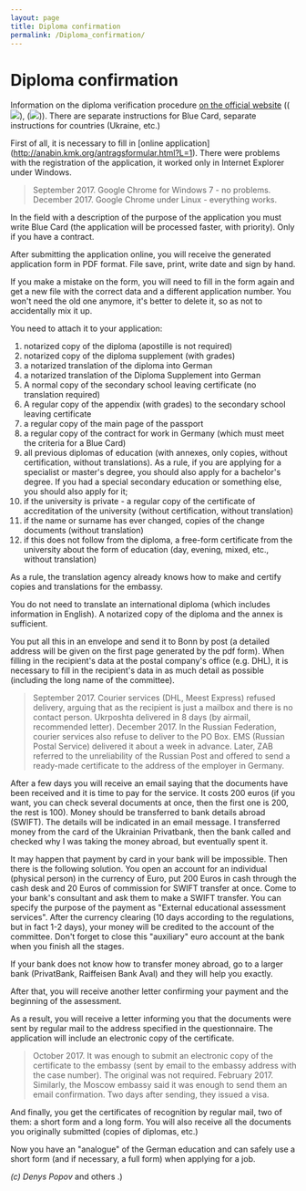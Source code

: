 ```yaml
---
layout: page
title: Diploma confirmation
permalink: /Diploma_confirmation/
---
```

# Diploma confirmation

Information on the diploma verification procedure [on the official website](https://www.kmk.org/zab/central-office-for-foreign-education/statement-of-comparability-for-foreign-higher-education-qualifications/required-documentation/required-documentation-general-page.html) ((![](https://raw.githubusercontent.com/ru-de/faq/master/files/de.gif)), (![](https://raw.githubusercontent.com/ru-de/faq/master/files/en.gif))).
There are separate instructions for Blue Card, separate instructions for countries (Ukraine, etc.)

First of all, it is necessary to fill in [online application] (http://anabin.kmk.org/antragsformular.html?L=1).
There were problems with the registration of the application, it worked only in Internet Explorer under Windows.
> September 2017. Google Chrome for Windows 7 - no problems.
> December 2017. Google Chrome under Linux - everything works.

In the field with a description of the purpose of the application you must write Blue Card (the application will be processed faster, with priority). Only if you have a contract.

After submitting the application online, you will receive the generated application form in PDF format. File save, print, write date and sign by hand.

If you make a mistake on the form, you will need to fill in the form again and get a new file with the correct data and a different application number. You won't need the old one anymore, it's better to delete it, so as not to accidentally mix it up.

You need to attach it to your application:

1. notarized copy of the diploma (apostille is not required)
2. notarized copy of the diploma supplement (with grades)
3. a notarized translation of the diploma into German
4. a notarized translation of the Diploma Supplement into German
5. A normal copy of the secondary school leaving certificate (no translation required)
6. A regular copy of the appendix (with grades) to the secondary school leaving certificate
7. a regular copy of the main page of the passport
8. a regular copy of the contract for work in Germany (which must meet the criteria for a Blue Card)
9. all previous diplomas of education (with annexes, only copies, without certification, without translations). As a rule, if you are applying for a specialist or master's degree, you should also apply for a bachelor's degree. If you had a special secondary education or something else, you should also apply for it;
10. if the university is private - a regular copy of the certificate of accreditation of the university (without certification, without translation)
11. if the name or surname has ever changed, copies of the change documents (without translation)
12. if this does not follow from the diploma, a free-form certificate from the university about the form of education (day, evening, mixed, etc., without translation)

As a rule, the translation agency already knows how to make and certify copies and translations for the embassy.

You do not need to translate an international diploma (which includes information in English). A notarized copy of the diploma and the annex is sufficient.

You put all this in an envelope and send it to Bonn by post (a detailed address will be given on the first page generated by the pdf form). When filling in the recipient's data at the postal company's office (e.g. DHL), it is necessary to fill in the recipient's data in as much detail as possible (including the long name of the committee).
> September 2017. Courier services (DHL, Meest Express) refused delivery, arguing that as the recipient is just a mailbox and there is no contact person. Ukrposhta delivered in 8 days (by airmail, recommended letter).
> December 2017. In the Russian Federation, courier services also refuse to deliver to the PO Box. EMS (Russian Postal Service) delivered it about a week in advance. Later, ZAB referred to the unreliability of the Russian Post and offered to send a ready-made certificate to the address of the employer in Germany.

After a few days you will receive an email saying that the documents have been received and it is time to pay for the service. It costs 200 euros (if you want, you can check several documents at once, then the first one is 200, the rest is 100). Money should be transferred to bank details abroad (SWIFT). The details will be indicated in an email message. I transferred money from the card of the Ukrainian Privatbank, then the bank called and checked why I was taking the money abroad, but eventually spent it.

It may happen that payment by card in your bank will be impossible. Then there is the following solution. You open an account for an individual (physical person) in the currency of Euro, put 200 Euros in cash through the cash desk and 20 Euros of commission for SWIFT transfer at once. Come to your bank's consultant and ask them to make a SWIFT transfer. You can specify the purpose of the payment as "External educational assessment services". After the currency clearing (10 days according to the regulations, but in fact 1-2 days), your money will be credited to the account of the committee. Don't forget to close this "auxiliary" euro account at the bank when you finish all the stages.

If your bank does not know how to transfer money abroad, go to a larger bank (PrivatBank, Raiffeisen Bank Aval) and they will help you exactly.

After that, you will receive another letter confirming your payment and the beginning of the assessment.

As a result, you will receive a letter informing you that the documents were sent by regular mail to the address specified in the questionnaire. The application will include an electronic copy of the certificate.
> October 2017. It was enough to submit an electronic copy of the certificate to the embassy (sent by email to the embassy address with the case number). The original was not required.
> February 2017. Similarly, the Moscow embassy said it was enough to send them an email confirmation. Two days after sending, they issued a visa.

And finally, you get the certificates of recognition by regular mail, two of them: a short form and a long form.
You will also receive all the documents you originally submitted (copies of diplomas, etc.)

Now you have an "analogue" of the German education and can safely use a short form (and if necessary, a full form) when applying for a job.



*(c) Denys Popov* and others .)
